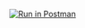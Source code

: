 [![Run in Postman](https://run.pstmn.io/button.svg)](https://god.gw.postman.com/run-collection/18339721-a5c47ed2-29dd-4c50-b90c-0f93e98b771f?action=collection%2Ffork&collection-url=entityId%3D18339721-a5c47ed2-29dd-4c50-b90c-0f93e98b771f%26entityType%3Dcollection%26workspaceId%3D2e625989-4dcd-496f-9cf9-681bd1b172f5)

